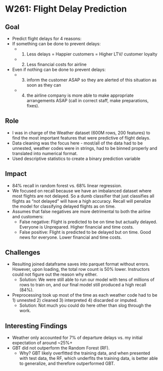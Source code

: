 # W261: Flight Delay Prediction

## Goal
- Predict flight delays for 4 reasons:
- If something can be done to prevent delays: 
  - 1) Less delays = Happier customers = Higher LTV/ customer loyalty
  - 2) Less financial costs for airline
- Even if nothing can be done to prevent delays: 
  - 3) inform the customer ASAP so they are alerted of this situation as soon as they can 
  - 4) the airline company is more able to make appropriate arrangements ASAP (call in correct staff, make preparations, fixes).

## Role
- I was in charge of the Weather dataset (600M rows, 200 features) to find the most important features that were predictive of flight delays.
- Data cleaning was the focus here - most/all of the data had to be unnested, weather codes were in strings, had to be binned properly and translated into numerical format.
- Used descriptive statistics to create a binary prediction variable

## Impact
- 84% recall in random forest vs. 68% linear regression.
- We focused on recall because we have an imbalanced dataset where most flights are not delayed. So a dumb classifier that just classifies all flights as “not delayed” will have a high accuracy. Recall will penalize the model for classifying delayed flights as on time.
- Assumes that false negatives are more detrimental to both the airline and customers:
  - False negative: Flight is predicted to be on time but actually delayed. Everyone is Unprepared. Higher financial and time costs.
  - False positive: Flight is predicted to be delayed but on time. Good news for everyone. Lower financial and time costs.

## Challenges
- Resulting joined dataframe saves into parquet format without errors. However, upon loading, the total row count is 50% lower. Instructors could not figure out the reason why either. 
  - Solution: We were still able to run our model with tens of millions of rows to train on, and our final model still produced a high recall (84%).
- Preprocessing took up most of the time as each weather code had to be 1) unnested 2) cleaned 3) interpreted 4) discarded or imputed.
  - Solution: Not much you could do here other than slog through the work.

## Interesting Findings
- Weather only accounted for 7% of departure delays vs. my initial expectation of around ~25%+
- GBT did not outperform the Random Forest (RF).
  - Why? GBT likely overfitted the training data, and when presented with test data, the RF, which underfits the training data, is better able to generalize, and therefore outperformed GBT.
